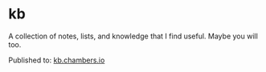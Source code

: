 # kb

A collection of notes, lists, and knowledge that I find useful. Maybe you will too.

Published to: [kb.chambers.io](https://kb.chambers.io)
